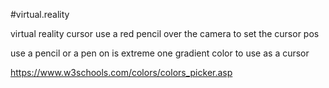 #virtual.reality


virtual reality cursor use a red pencil over the camera to set the cursor pos


use a pencil or a pen on is extreme one gradient color to use as a cursor 

https://www.w3schools.com/colors/colors_picker.asp








